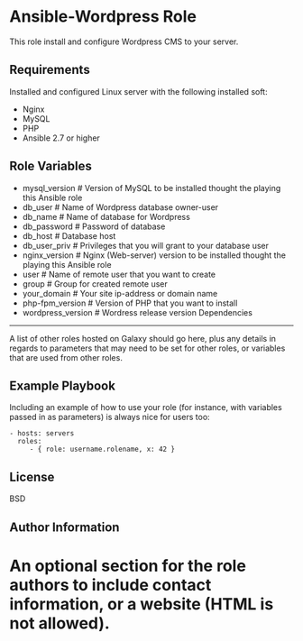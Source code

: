 Ansible-Wordpress Role
=========

This role install and configure Wordpress CMS to your server.

Requirements
------------

Installed and configured Linux server with the following installed soft:
- Nginx
- MySQL
- PHP
- Ansible 2.7 or higher

Role Variables
--------------
 - mysql_version # Version of MySQL to be installed thought the playing this Ansible role
 - db_user # Name of Wordpress database owner-user
 - db_name # Name of database for Wordpress
 - db_password # Password of database
 - db_host # Database host
 - db_user_priv # Privileges that you will grant to your database user
 - nginx_version # Nginx (Web-server) version to be installed thought the playing this Ansible role
 - user # Name of remote user that you want to create
 - group # Group for created remote user
 - your_domain # Your site ip-address or domain name
 - php-fpm_version # Version of PHP that you want to install
 - wordpress_version # Wordress release version
Dependencies
------------

A list of other roles hosted on Galaxy should go here, plus any details in regards to parameters that may need to be set for other roles, or variables that are used from other roles.

Example Playbook
----------------

Including an example of how to use your role (for instance, with variables passed in as parameters) is always nice for users too:

    - hosts: servers
      roles:
         - { role: username.rolename, x: 42 }

License
-------

BSD

Author Information
------------------

An optional section for the role authors to include contact information, or a website (HTML is not allowed).
=======
